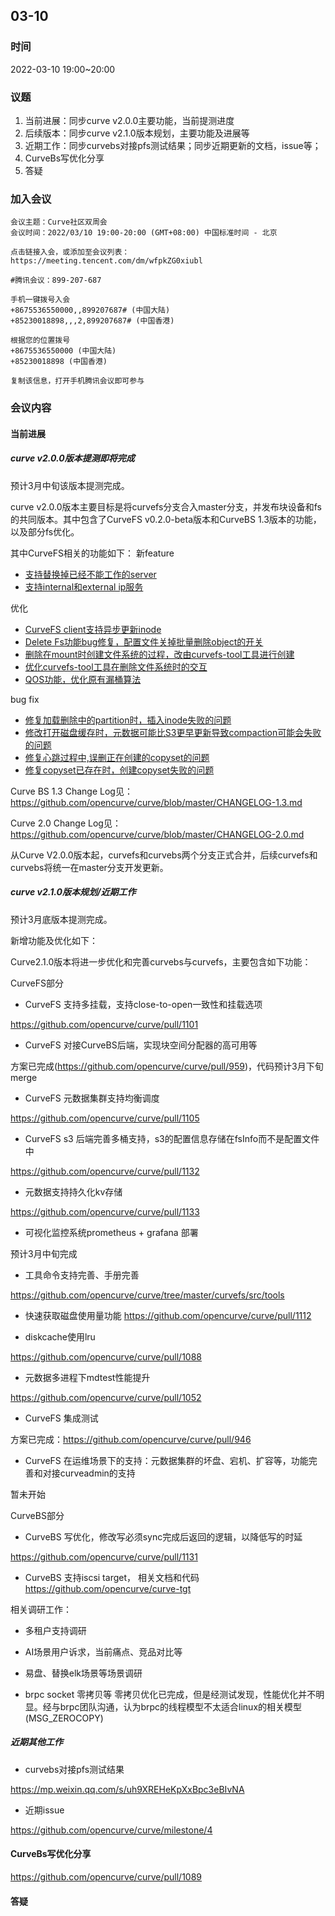 ## 03-10
### **时间**

2022-03-10 19:00~20:00

### **议题**

1. 当前进展：同步curve v2.0.0主要功能，当前提测进度
2. 后续版本：同步curve v2.1.0版本规划，主要功能及进展等
3. 近期工作：同步curvebs对接pfs测试结果；同步近期更新的文档，issue等；
4. CurveBs写优化分享
5. 答疑

### **加入会议**

```
会议主题：Curve社区双周会
会议时间：2022/03/10 19:00-20:00 (GMT+08:00) 中国标准时间 - 北京

点击链接入会，或添加至会议列表：
https://meeting.tencent.com/dm/wfpkZG0xiubl

#腾讯会议：899-207-687

手机一键拨号入会
+8675536550000,,899207687# (中国大陆)
+85230018898,,,2,899207687# (中国香港)

根据您的位置拨号
+8675536550000 (中国大陆)
+85230018898 (中国香港)

复制该信息，打开手机腾讯会议即可参与
```

### **会议内容**

#### 当前进展

##### curve v2.0.0版本提测即将完成

预计3月中旬该版本提测完成。

curve v2.0.0版本主要目标是将curvefs分支合入master分支，并发布块设备和fs的共同版本。其中包含了CurveFS v0.2.0-beta版本和CurveBS 1.3版本的功能，以及部分fs优化。

其中CurveFS相关的功能如下：
新feature

- [支持替换掉已经不能工作的server](https://github.com/opencurve/curve/pull/954)
- [支持internal和external ip服务](https://github.com/opencurve/curve/issues/973)

优化

- [CurveFS client支持异步更新inode](https://github.com/opencurve/curve/pull/1020)
- [Delete Fs功能bug修复，配置文件关掉批量删除object的开关](https://github.com/opencurve/curve/pull/997)
- [删除在mount时创建文件系统的过程，改由curvefs-tool工具进行创建](https://github.com/opencurve/curve/pull/899)
- [优化curvefs-tool工具在删除文件系统时的交互](https://github.com/opencurve/curve/issues/843)
- [QOS功能，优化原有漏桶算法](https://github.com/opencurve/curve/pull/1045)

bug fix

- [修复加载删除中的partition时，插入inode失败的问题](https://github.com/opencurve/curve/pull/997)
- [修改打开磁盘缓存时，元数据可能比S3更早更新导致compaction可能会失败的问题](https://github.com/opencurve/curve/pull/1006)
- [修复心跳过程中,误删正在创建的copyset的问题](https://github.com/opencurve/curve/pull/1011)
- [修复copyset已存在时，创建copyset失败的问题](https://github.com/opencurve/curve/pull/1002)

Curve BS 1.3 Change Log见： https://github.com/opencurve/curve/blob/master/CHANGELOG-1.3.md

Curve 2.0 Change Log见：https://github.com/opencurve/curve/blob/master/CHANGELOG-2.0.md

从Curve V2.0.0版本起，curvefs和curvebs两个分支正式合并，后续curvefs和curvebs将统一在master分支开发更新。

##### curve v2.1.0版本规划/近期工作

预计3月底版本提测完成。

新增功能及优化如下：

Curve2.1.0版本将进一步优化和完善curvebs与curvefs，主要包含如下功能：

CurveFS部分

- CurveFS 支持多挂载，支持close-to-open一致性和挂载选项

https://github.com/opencurve/curve/pull/1101

- CurveFS 对接CurveBS后端，实现块空间分配器的高可用等

方案已完成(https://github.com/opencurve/curve/pull/959)，代码预计3月下旬merge

- CurveFS 元数据集群支持均衡调度

https://github.com/opencurve/curve/pull/1105

- CurveFS s3 后端完善多桶支持，s3的配置信息存储在fsInfo而不是配置文件中

https://github.com/opencurve/curve/pull/1132

- 元数据支持持久化kv存储

https://github.com/opencurve/curve/pull/1133

- 可视化监控系统prometheus + grafana 部署

预计3月中旬完成

- 工具命令支持完善、手册完善

https://github.com/opencurve/curve/tree/master/curvefs/src/tools


- 快速获取磁盘使用量功能
https://github.com/opencurve/curve/pull/1112

- diskcache使用lru

https://github.com/opencurve/curve/pull/1088

- 元数据多进程下mdtest性能提升

https://github.com/opencurve/curve/pull/1052

- CurveFS 集成测试

方案已完成：https://github.com/opencurve/curve/pull/946

- CurveFS 在运维场景下的支持：元数据集群的坏盘、宕机、扩容等，功能完善和对接curveadmin的支持

暂未开始

CurveBS部分

- CurveBS 写优化，修改写必须sync完成后返回的逻辑，以降低写的时延

https://github.com/opencurve/curve/pull/1131

- CurveBS 支持iscsi target， 相关文档和代码 https://github.com/opencurve/curve-tgt

相关调研工作：

- 多租户支持调研
- AI场景用户诉求，当前痛点、竞品对比等
- 易盘、替换elk场景等场景调研

- brpc socket 零拷贝等
零拷贝优化已完成，但是经测试发现，性能优化并不明显。经与brpc团队沟通，认为brpc的线程模型不太适合linux的相关模型(MSG_ZEROCOPY)

##### 近期其他工作

- curvebs对接pfs测试结果

https://mp.weixin.qq.com/s/uh9XREHeKpXxBpc3eBIvNA

- 近期issue

https://github.com/opencurve/curve/milestone/4


#### CurveBs写优化分享

https://github.com/opencurve/curve/pull/1089

#### 答疑